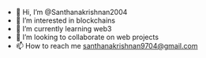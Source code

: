 - 👋 Hi, I’m @Santhanakrishnan2004
- 👀 I’m interested in blockchains
- 🌱 I’m currently learning web3
- 💞️ I’m looking to collaborate on web projects
- 📫 How to reach me  santhanakrishnan9704@gmail.com

<!---
Santhanakrishnan2004/Santhanakrishnan2004 is a ✨ special ✨ repository because its `README.md` (this file) appears on your GitHub profile.
You can click the Preview link to take a look at your changes.
--->
